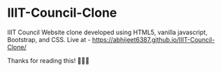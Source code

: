 # IIIT-Council-Clone
IIIT Council Website clone developed using HTML5, vanilla javascript, Bootstrap, and CSS.
Live at - https://abhijeet6387.github.io/IIIT-Council-Clone/

Thanks for reading this! 🙌🙌🙌
